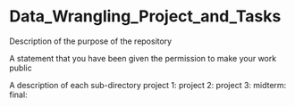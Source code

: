 # Data_Wrangling_Project_and_Tasks

Description of the purpose of the repository

A   statement that   you   have   been   given   the 
permission to make your work public

A description of each sub-directory
  project 1:
  project 2:
  project 3:
  midterm:
  final:
